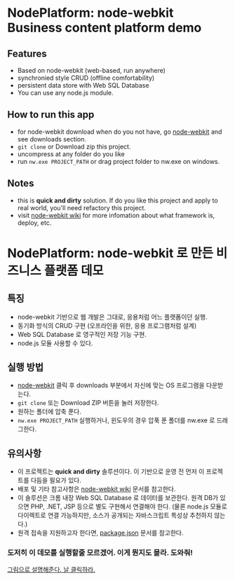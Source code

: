 # NodePlatform: node-webkit Business content platform demo

## Features

 - Based on node-webkit (web-based, run anywhere)
 - synchronied style CRUD (offline comfortability)
 - persistent data store with Web SQL Database
 - You can use any node.js module.

## How to run this app

 - for node-webkit download when do you not have, go [node-webkit](https://github.com/rogerwang/node-webkit) and see downloads section.
 - `git clone` or Download zip this project.
 - uncompress at any folder do you like
 - run `nw.exe PROJECT_PATH` or drag project folder to nw.exe on windows.

## Notes

 - this is __quick and dirty__ solution. If do you like this project and apply to real world, you'll need refactory this project.
 - visit [node-webkit wiki](https://github.com/rogerwang/node-webkit/wiki) for more infomation about what framework is, deploy, etc.

# NodePlatform: node-webkit 로 만든 비즈니스 플랫폼 데모

## 특징

 - node-webkit 기반으로 웹 개발은 그대로, 응용처럼 어느 플랫폼이던 실행.
 - 동기화 방식의 CRUD 구현 (오프라인을 위한, 응용 프로그램처럼 설계)
 - Web SQL Database 로 영구적인 저장 기능 구현.
 - node.js 모듈 사용할 수 있다.

## 실행 방법

 - [node-webkit](https://github.com/rogerwang/node-webkit) 클릭 후 downloads 부분에서 자신에 맞는 OS 프로그램을 다운받는다.
 - `git clone` 또는 Download ZIP 버튼을 눌러 저장한다.
 - 원하는 폴더에 압축 푼다.
 - `nw.exe PROJECT_PATH` 실행하거나, 윈도우의 경우 압푹 푼 폴더를 nw.exe 로 드래그한다.

## 유의사항

 - 이 프로젝트는 __quick and dirty__ 솔루션이다. 이 기반으로 운영 전 먼저 이 프로젝트를 다듬을 필요가 있다.
 - 배포 및 기타 참고사항은 [node-webkit wiki](https://github.com/rogerwang/node-webkit/wiki) 문서를 참고한다.
 - 이 솔루션은 크롬 내장 Web SQL Database 로 데이터를 보관한다. 원격 DB가 있으면 PHP, .NET, JSP 등으로 별도 구현해서 연결해야 한다.
   (물론 node.js 모듈로 다이렉트로 연결 가능하지만, 소스가 공개되는 자바스크립트 특성상 추천하지 않는다.)
 - 원격 접속을 지원하고자 한다면, [package.json](https://github.com/rogerwang/node-webkit/wiki/Manifest-format) 문서를 참고한다.

### 도저히 이 데모를 실행할줄 모르겠어. 이게 뭔지도 몰라. 도와줘!

[그림으로 설명해준다. 날 클릭하라.](https://github.com/composite/NodePlatform/wiki)